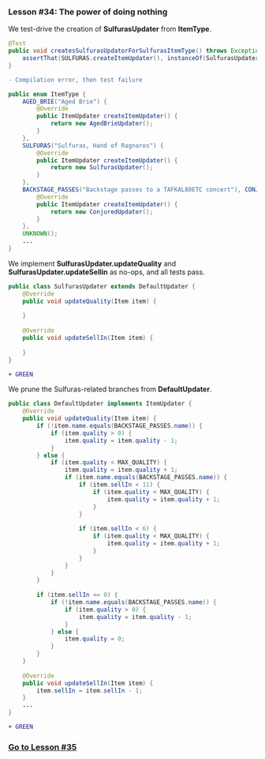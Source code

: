 ### Lesson #34: The power of doing nothing
We test-drive the creation of **SulfurasUpdater** from **ItemType**.
```java
@Test
public void createsSulfurasUpdatorForSulfurasItemType() throws Exception {
	assertThat(SULFURAS.createItemUpdater(), instanceOf(SulfurasUpdater.class));
}
```
```diff
- Compilation error, then test failure
```
```java
public enum ItemType {
    AGED_BRIE("Aged Brie") {
        @Override
        public ItemUpdater createItemUpdater() {
            return new AgedBrieUpdater();
        }
    },
    SULFURAS("Sulfuras, Hand of Ragnaros") {
        @Override
        public ItemUpdater createItemUpdater() {
            return new SulfurasUpdater();
        }
    },
    BACKSTAGE_PASSES("Backstage passes to a TAFKAL80ETC concert"), CONJURED("Conjured Mana Cake") {
        @Override
        public ItemUpdater createItemUpdater() {
            return new ConjuredUpdater();
        }
    },
    UNKNOWN();
    ...
}
```
We implement **SulfurasUpdater.updateQuality** and **SulfurasUpdater.updateSellin** as no-ops, and all tests pass.
```java
public class SulfurasUpdater extends DefaultUpdater {
    @Override 
    public void updateQuality(Item item) {
        
    }
    
    @Override 
    public void updateSellIn(Item item) {
        
    }
}
```
```diff
+ GREEN
```
We prune the Sulfuras-related branches from **DefaultUpdater**.
```java
public class DefaultUpdater implements ItemUpdater { 
    @Override 
    public void updateQuality(Item item) {
        if (!item.name.equals(BACKSTAGE_PASSES.name)) {
            if (item.quality > 0) {
                item.quality = item.quality - 1;
            }
        } else {
            if (item.quality < MAX_QUALITY) {
                item.quality = item.quality + 1;
                if (item.name.equals(BACKSTAGE_PASSES.name)) {
                    if (item.sellIn < 11) {
                        if (item.quality < MAX_QUALITY) {
                            item.quality = item.quality + 1;
                        }
                    }
                    
                    if (item.sellIn < 6) {
                        if (item.quality < MAX_QUALITY) {
                            item.quality = item.quality + 1;
                        }
                    }
                }
            }
        }
        
        if (item.sellIn <= 0) {
            if (!item.name.equals(BACKSTAGE_PASSES.name)) {
                if (item.quality > 0) {
                    item.quality = item.quality - 1;
                }
            } else {
                item.quality = 0;
            }
        }
    }
    
    @Override 
    public void updateSellIn(Item item) {
        item.sellIn = item.sellIn - 1;
    }
    ...
}
```
```diff
+ GREEN
```
### [Go to Lesson #35](https://github.com/d215steinberg/GildedRose-Java/tree/Lesson%2335)
